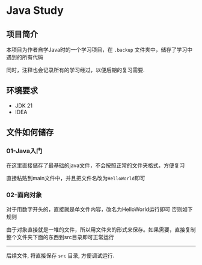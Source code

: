 # Java Study

## 项目简介

本项目为作者自学Java时的一个学习项目，在 `.backup` 文件夹中，储存了学习中遇到的所有代码

同时，注释也会记录所有的学习经过，以便后期的复习需要.

## 环境要求

- JDK 21
- IDEA

## 文件如何储存

### 01-Java入门

在这里直接储存了最基础的java文件，不会按照正常的文件夹格式，方便复习

直接粘贴到main文件中，并且把文件名改为`HelloWorld`即可

### 02-面向对象

对于用数字开头的，直接就是单文件内容，改名为HelloWorld运行即可 否则如下规则

由于对象直接就是一堆的文件，所以用文件夹的形式来保存。如果需要，直接复制整个文件夹下面的东西到src目录即可正常运行

---

后续文件, 将直接保存 `src` 目录, 方便调试运行.